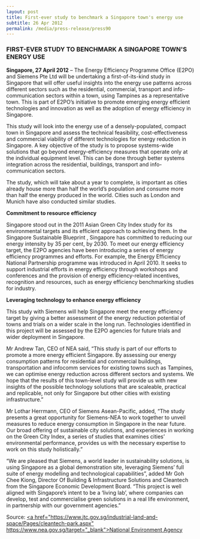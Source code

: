 ```yaml
---
layout: post
title: First-ever study to benchmark a Singapore town's energy use
subtitle: 26 Apr 2012
permalink: /media/press-release/press90
---
```


### FIRST-EVER STUDY TO BENCHMARK A SINGAPORE TOWN'S ENERGY USE

**Singapore, 27 April 2012** – The Energy Efficiency Programme Office (E2PO) and Siemens Pte Ltd will be undertaking a first-of-its-kind study in Singapore that will offer useful insights into the energy use patterns across different sectors such as the residential, commercial, transport and info-communication sectors within a town, using Tampines as a representative town. This is part of E2PO’s initiative to promote emerging energy efficient technologies and innovation as well as the adoption of energy efficiency in Singapore.

This study will look into the energy use of a densely-populated, compact town in Singapore and assess the technical feasibility, cost-effectiveness and commercial viability of different technologies for energy reduction in Singapore. A key objective of the study is to propose systems-wide solutions that go beyond energy-efficiency measures that operate only at the individual equipment level. This can be done through better systems integration across the residential, buildings, transport and info-communication sectors.

The study, which will take about a year to complete, is important as cities already house more than half the world’s population and consume more than half the energy produced in the world. Cities such as London and Munich have also conducted similar studies.

**Commitment to resource efficiency**

Singapore stood out in the 2011 Asian Green City Index study for its environmental targets and its efficient approach to achieving them. In the Singapore Sustainable Blueprint , Singapore has committed to reducing our energy intensity by 35 per cent, by 2030. To meet our energy efficiency target, the E2PO agencies have been introducing a series of energy efficiency programmes and efforts. For example, the Energy Efficiency National Partnership programme was introduced in April 2010. It seeks to support industrial efforts in energy efficiency through workshops and conferences and the provision of energy efficiency-related incentives, recognition and resources, such as energy efficiency benchmarking studies for industry.

**Leveraging technology to enhance energy efficiency**

This study with Siemens will help Singapore meet the energy efficiency target by giving a better assessment of the energy reduction potential of towns and trials on a wider scale in the long run. Technologies identified in this project will be assessed by the E2PO agencies for future trials and wider deployment in Singapore.

Mr Andrew Tan, CEO of NEA said, “This study is part of our efforts to promote a more energy efficient Singapore. By assessing our energy consumption patterns for residential and commercial buildings, transportation and infocomm services for existing towns such as Tampines, we can optimise energy reduction across different sectors and systems. We hope that the results of this town-level study will provide us with new insights of the possible technology solutions that are scaleable, practical and replicable, not only for Singapore but other cities with existing infrastructure.”

Mr Lothar Herrmann, CEO of Siemens Asean-Pacific, added, “The study presents a great opportunity for Siemens-NEA to work together to unveil measures to reduce energy consumption in Singapore in the near future. Our broad offering of sustainable city solutions, and experiences in working on the Green City Index, a series of studies that examines cities’ environmental performance, provides us with the necessary expertise to work on this study holistically.”

“We are pleased that Siemens, a world leader in sustainability solutions, is using Singapore as a global demonstration site, leveraging Siemens’ full suite of energy modelling and technological capabilities”, added Mr Goh Chee Kiong, Director Of Building & Infrastructure Solutions and Cleantech from the Singapore Economic Development Board. “This project is well aligned with Singapore’s intent to be a ‘living lab’, where companies can develop, test and commercialise green solutions in a real life environment, in partnership with our government agencies.”

Source: [<a href="https://www.jtc.gov.sg/industrial-land-and-space/Pages/cleantech-park.aspx" https://www.nea.gov.sg/target="_blank">National Environment Agency</a>](https://www.nea.gov.sg/)